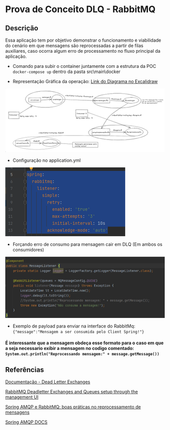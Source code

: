 # Prova de Conceito DLQ - RabbitMQ

## Descrição
Essa aplicação tem por objetivo demonstrar o funcionamento e viabilidade do cenário em que mensagens são reprocessadas a partir de filas auxiliares, caso ocorra algum erro de processamento no fluxo principal da aplicação.

* Comando para subir o container juntamente com a estrutura da POC `docker-compose up` dentro da pasta src\main\docker


* Representação Gráfica da operação: [Link do Diagrama no Excalidraw](https://excalidraw.com/#json=VbxTiLWZsFkh6G_HtFUFX,Ydjxhap-eSicfKVK99f__A)


![Alt text](Fluxo.png?raw=true "Imagem em anexo")

* Configuração no application.yml

![Alt text](Ampq%20Retry.png)


* Forçando erro de consumo para mensagem cair em DLQ (Em ambos os consumidores)

![Alt text](Forçando%20erro.png)

* Exemplo de payload para enviar na interface do RabbitMq: `{"message":"Mensagem a ser consumida pelo Client Spring!"}`
#### É interessante que a mensagem obdeça esse formato para o caso em que a seja necessario exibir a mensagem no codigo comentado:  ` System.out.println("Reprocessando mensagem:" + message.getMessage()) `



## Referências

[Documentação - Dead Letter Exchanges](https://www.rabbitmq.com/dlx.html)

[RabbitMQ Deadletter Exchanges and Queues setup through the management UI](https://www.youtube.com/watch?v=ovE8NKAwqTI&t=1005s)

[Spring AMQP e RabbitMQ: boas práticas no reprocessamento de mensagens](https://www.youtube.com/watch?v=GgIJWxk_-jM&t=1809s)

[Spring AMQP DOCS](https://docs.spring.io/spring-amqp/reference/html/)
